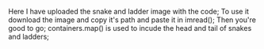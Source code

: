 Here I have uploaded the snake and ladder image with the code;
To use it download the image and copy it's path and paste it in imread();
Then you're good to go;
containers.map() is used to incude the head and tail of snakes and ladders;
